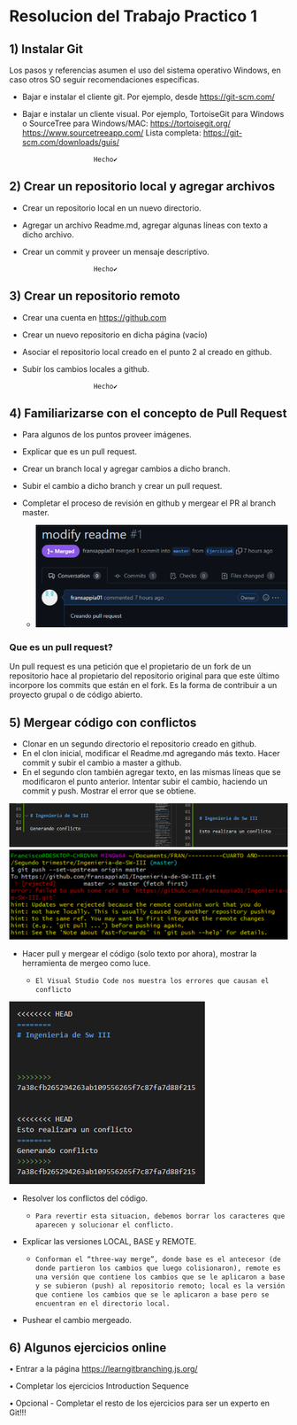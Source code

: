 # Resolucion del Trabajo Practico 1

## 1) Instalar Git
Los pasos y referencias asumen el uso del sistema operativo Windows, en caso otros SO seguir recomendaciones específicas.

* Bajar e instalar el cliente git. Por ejemplo, desde https://git-scm.com/
* Bajar e instalar un cliente visual. Por ejemplo, TortoiseGit para Windows o SourceTree para Windows/MAC: https://tortoisegit.org/ https://www.sourcetreeapp.com/ Lista completa: https://git-scm.com/downloads/guis/

                        Hecho✔️

## 2) Crear un repositorio local y agregar archivos
* Crear un repositorio local en un nuevo directorio.
* Agregar un archivo Readme.md, agregar algunas líneas con texto a dicho archivo.
* Crear un commit y proveer un mensaje descriptivo.

                        Hecho✔️

## 3) Crear un repositorio remoto
* Crear una cuenta en https://github.com
* Crear un nuevo repositorio en dicha página (vacío)
* Asociar el repositorio local creado en el punto 2 al creado en github.
* Subir los cambios locales a github.

                        Hecho✔️

## 4) Familiarizarse con el concepto de Pull Request
* Para algunos de los puntos proveer imágenes.
* Explicar que es un pull request.
* Crear un branch local y agregar cambios a dicho branch.
* Subir el cambio a dicho branch y crear un pull request.
* Completar el proceso de revisión en github y mergear el PR al branch master.

    -   ![4](/TP1/img/4.png)

### Que es un pull request? 
Un pull request es una petición que el propietario de un fork de un repositorio hace al propietario del repositorio original para que este último incorpore los commits que están en el fork. Es la forma de contribuir a un proyecto grupal o de código abierto.

## 5) Mergear código con conflictos
* Clonar en un segundo directorio el repositorio creado en github.
* En el clon inicial, modificar el Readme.md agregando más texto.
Hacer commit y subir el cambio a master a github.
* En el segundo clon también agregar texto, en las mismas líneas que se modificaron el punto anterior. Intentar subir el cambio, haciendo un commit y push. Mostrar el error que se obtiene.

![5.3](/TP1/img/5.3.png)
![5.4](/TP1/img/5.4.png)


* Hacer pull y mergear el código (solo texto por ahora), mostrar la herramienta de mergeo como luce.
    -     El Visual Studio Code nos muestra los errores que causan el conflicto
![5.5](/TP1/img/5.5.png)
* Resolver los conflictos del código.

    -     Para revertir esta situacion, debemos borrar los caracteres que aparecen y solucionar el conflicto.

* Explicar las versiones LOCAL, BASE y REMOTE.

    -     Conforman el “three-way merge”, donde base es el antecesor (de donde partieron los cambios que luego colisionaron), remote es una versión que contiene los cambios que se le aplicaron a base y se subieron (push) al repositorio remoto; local es la versión que contiene los cambios que se le aplicaron a base pero se encuentran en el directorio local.


* Pushear el cambio mergeado.


## 6) Algunos ejercicios online
• Entrar a la página https://learngitbranching.js.org/

• Completar los ejercicios Introduction Sequence

• Opcional - Completar el resto de los ejercicios para ser un experto en Git!!!








